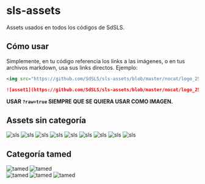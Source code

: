 # sls-assets
Assets usados en todos los códigos de SdSLS.

## Cómo usar
Simplemente, en tu código referencia los links a las imágenes, o en tus archivos markdown, usa sus links directos. Ejemplo:
```html
<img src="https://github.com/SdSLS/sls-assets/blob/master/nocat/logo_256.jpg?raw=true">
```
```markdown
![asset1](https://github.com/SdSLS/sls-assets/blob/master/nocat/logo_256.jpg?raw=true)
```
**USAR `?raw=true` SIEMPRE QUE SE QUIERA USAR COMO IMAGEN.**

## Assets sin categoría
![sls](nocat/logo_256.png?raw=true)
![sls](nocat/pruebas_de_eso.png?raw=true)
![sls](nocat/rtx.png?raw=true)
![sls](nocat/sls_pelota.png?raw=true)
![sls](nocat/items.png?raw=true)
![sls](nocat/interface.png?raw=true)
![sls](nocat/handsome.png?raw=true)
![sls](nocat/costra422.png?raw=true)
![sls](nocat/comparition.png?raw=true)

## Categoría tamed
![tamed](tamed/comma.png?raw=true)
![tamed](tamed/cartoon.png?raw=true)  
![tamed](tamed/kernel.png?raw=true)
![tamed](tamed/hiba.png?raw=true)
![tamed](tamed/alfitrion.png?raw=true)
